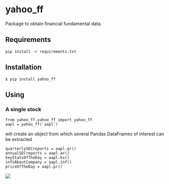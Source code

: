 # yahoo_ff
Package to obtain financial fundamental data.

## Requirements
```
pip install -r requirements.txt
```

## Installation
```
$ pip install yahoo_ff

```

## Using

### A single stock
```
from yahoo_ff.yahoo_ff import yahoo_ff
aapl = yahoo_ff('aapl')
```
will create an object from which several Pandas DataFrames of interest can be extracted
```
quarterlySECreports = aapl.qr()
annualSECreports = aapl.ar()
keyStatsOfTheDay = aapl.ks()
infoAboutCompany = aapl.inf()
priceOfTheDay = aapl.pr()
```
![](https://github.com/alexandresobolevski/yahoo_ff/)
